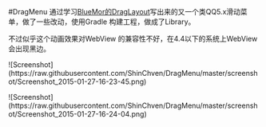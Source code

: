 #DragMenu
通过学习<a href="https://github.com/BlueMor/DragLayout">BlueMor的DragLayout</a>写出来的又一个类QQ5.x滑动菜单，做了一些改动，使用Gradle 构建工程，做成了Library。
<p>
不过似乎这个动画效果对WebView 的兼容性不好，在4.4以下的系统上WebView 会出现黑边。<p>
![Screenshot](https://raw.githubusercontent.com/ShinChven/DragMenu/master/screenshot/Screenshot_2015-01-27-16-23-45.png)<p>
![Screenshot](https://raw.githubusercontent.com/ShinChven/DragMenu/master/screenshot/Screenshot_2015-01-27-16-24-04.png)<p>